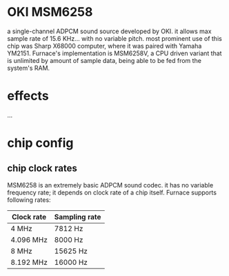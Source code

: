 # OKI MSM6258

a single-channel ADPCM sound source developed by OKI. it allows max sample rate of 15.6 KHz... with no variable pitch. most prominent use of this chip was Sharp X68000 computer, where it was paired with Yamaha YM2151.
Furnace's implementation is MSM6258V, a CPU driven variant that is unlimited by amount of sample data, being able to be fed from the system's RAM.

# effects

...
# chip config

## chip clock rates

MSM6258 is an extremely basic ADPCM sound codec. it has no variable frequency rate; it depends on clock rate of a chip itself. Furnace supports following rates:

| Clock rate         | Sampling rate |
|--------------------|---------------|
| 4 MHz              | 7812 Hz       |
| 4.096 MHz          | 8000 Hz       |
| 8 MHz              | 15625 Hz      |
| 8.192 MHz          | 16000 Hz      |
